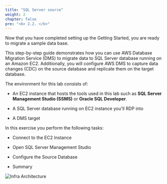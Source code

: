 ```yaml
---
title: "SQL Server source"
weight: 2
chapter: false
pre: "<b> 2.2. </b>"
---
```


Now that you have completed setting up the Getting Started, you are ready to migrate a sample data base.

This step-by-step guide demonstrates how you can use AWS Database Migration Service (DMS)  to migrate data to SQL Server database running on an Amazon EC2. Additionally, you will configure AWS DMS to capture data changes (CDC) on the source database and replicate them on the target database.

The environment for this lab consists of:

- An EC2 instance that hosts the tools used in this lab such as **SQL Server Management Studio (SSMS)** or **Oracle SQL Developer**.

- A SQL Server database running on EC2 instance you'll RDP into

- A DMS target

In this exercise you perform the following tasks:

- Connect to the EC2 Instance

- Open SQL Server Management Studio

- Configure the Source Database

- Summary

![Infra Architecture](/images/2/2/0001.png?width=80pc)